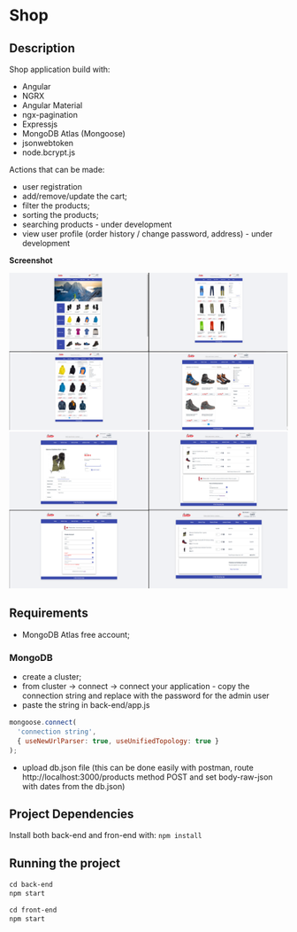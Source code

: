 # Shop

## Description

Shop application build with:
* Angular
* NGRX
* Angular Material
* ngx-pagination
* Expressjs
* MongoDB Atlas (Mongoose)
* jsonwebtoken
* node.bcrypt.js

Actions that can be made:
* user registration
* add/remove/update the cart;
* filter the products;
* sorting the products;
* searching products - under development
* view user profile (order history / change password, address) - under development


__Screenshot__

![alt text](https://raw.githubusercontent.com/AndreiGolopenta/shop/master/front-end/src/assets/screenshots/img1.png)
![alt text](https://raw.githubusercontent.com/AndreiGolopenta/shop/master/front-end/src/assets/screenshots/img2.png)

## Requirements

* MongoDB Atlas free account;

### MongoDB

* create a cluster;
* from cluster -> connect -> connect your application - copy the connection string and replace <password> with the password for the admin user
* paste the string in back-end/app.js 
```js
mongoose.connect(
  'connection string',
  { useNewUrlParser: true, useUnifiedTopology: true }
);
```
* upload db.json file (this can be done easily with postman, route http://localhost:3000/products method POST and set body-raw-json with dates from the db.json)

## Project Dependencies
Install both back-end and fron-end with:
`npm install`

## Running the project
```cli
cd back-end
npm start
```
```cli
cd front-end
npm start
```


